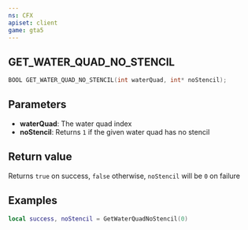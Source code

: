 ```yaml
---
ns: CFX
apiset: client
game: gta5
---
```

## GET_WATER_QUAD_NO_STENCIL

```c
BOOL GET_WATER_QUAD_NO_STENCIL(int waterQuad, int* noStencil);
```

## Parameters
* **waterQuad**: The water quad index
* **noStencil**: Returns `1` if the given water quad has no stencil

## Return value
Returns `true` on success, `false` otherwise, `noStencil` will be `0` on failure

## Examples
```lua
local success, noStencil = GetWaterQuadNoStencil(0)
```
